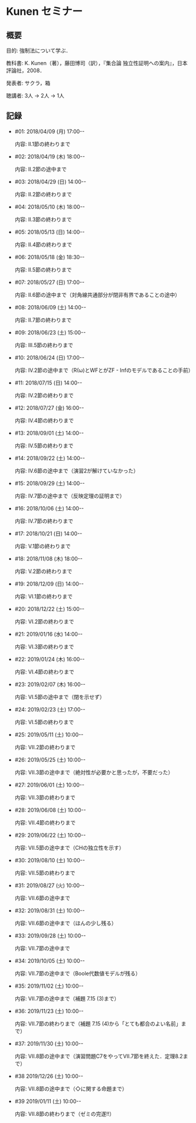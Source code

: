 # Kunen セミナー

## 概要

目的: 強制法について学ぶ．

教科書: K. Kunen（著），藤田博司（訳），『集合論 独立性証明への案内』，日本評論社，2008．

発表者: サクラ，箱

聴講者: 3人 → 2人 → 1人

## 記録

* \#01: 2018/04/09 (月) 17:00--

  内容: II.1節の終わりまで

* \#02: 2018/04/19 (木) 18:00--

  内容: II.2節の途中まで

* \#03: 2018/04/29 (日) 14:00--

  内容: II.2節の終わりまで

* \#04: 2018/05/10 (木) 18:00--

  内容: II.3節の終わりまで

* \#05: 2018/05/13 (日) 14:00--

  内容: II.4節の終わりまで

* \#06: 2018/05/18 (金) 18:30--

  内容: II.5節の終わりまで

* \#07: 2018/05/27 (日) 17:00--

  内容: II.6節の途中まで（対角線共通部分が閉非有界であることの途中）

* \#08: 2018/06/09 (土) 14:00--

  内容: II.7節の終わりまで

* \#09: 2018/06/23 (土) 15:00--

  内容: III.5節の終わりまで

* \#10: 2018/06/24 (日) 17:00--

  内容: IV.2節の途中まで（R(ω)とWFとがZF - Infのモデルであることの手前）

* \#11: 2018/07/15 (日) 14:00--

  内容: IV.2節の終わりまで

* \#12: 2018/07/27 (金) 16:00--

  内容: IV.4節の終わりまで

* \#13: 2018/09/01 (土) 14:00--

  内容: IV.5節の終わりまで

* \#14: 2018/09/22 (土) 14:00--

  内容: IV.6節の途中まで（演習2が解けていなかった）

* \#15: 2018/09/29 (土) 14:00--

  内容: IV.7節の途中まで（反映定理の証明まで）

* \#16: 2018/10/06 (土) 14:00--

  内容: IV.7節の終わりまで

* \#17: 2018/10/21 (日) 14:00--

  内容: V.1節の終わりまで

* \#18: 2018/11/08 (木) 18:00--

  内容: V.2節の終わりまで

* \#19: 2018/12/09 (日) 14:00--

  内容: VI.1節の終わりまで

* \#20: 2018/12/22 (土) 15:00--

  内容: VI.2節の終わりまで

* \#21: 2019/01/16 (水) 14:00--

  内容: VI.3節の終わりまで

* \#22: 2019/01/24 (木) 16:00--

  内容: VI.4節の終わりまで

* \#23: 2019/02/07 (木) 16:00--

  内容: VI.5節の途中まで（閉を示せず）

* \#24: 2019/02/23 (土) 17:00--

  内容: VI.5節の終わりまで

* \#25: 2019/05/11 (土) 10:00--

  内容: VII.2節の終わりまで

* \#26: 2019/05/25 (土) 10:00--

  内容: VII.3節の途中まで（絶対性が必要かと思ったが，不要だった）

* \#27: 2019/06/01 (土) 10:00--

  内容: VII.3節の終わりまで

* \#28: 2019/06/08 (土) 10:00--

  内容: VII.4節の終わりまで

* \#29: 2019/06/22 (土) 10:00--

  内容: VII.5節の途中まで（CHの独立性を示す）

* \#30: 2019/08/10 (土) 10:00--

  内容: VII.5節の終わりまで

* \#31: 2019/08/27 (火) 10:00--

  内容: VII.6節の途中まで

* \#32: 2019/08/31 (土) 10:00--

  内容: VII.6節の途中まで（ほんの少し残る）

* \#33: 2019/09/28 (土) 10:00--

  内容: VII.7節の途中まで

* \#34: 2019/10/05 (土) 10:00--

  内容: VII.7節の途中まで（Boole代数値モデルが残る）

* \#35: 2019/11/02 (土) 10:00--

  内容: VII.7節の途中まで（補題 7.15 (3)まで）
  
* \#36: 2019/11/23 (土) 10:00--

  内容: VII.7節の終わりまで（補題 7.15 (4)から「とても都合のよい名前」まで）

* \#37: 2019/11/30 (土) 10:00--

  内容: VII.8節の途中まで（演習問題C7をやってVII.7節を終えた．定理8.2まで）

* \#38 2019/12/26 (土) 10:00--

  内容: VII.8節の途中まで（◇に関する命題まで）

* \#39 2019/01/11 (土) 10:00--

  内容: VII.8節の終わりまで（ゼミの完遂!!）
